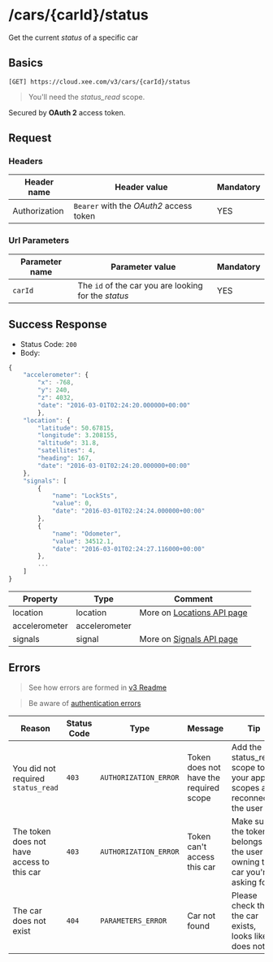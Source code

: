# /cars/{carId}/status

Get the current *status* of a specific car

## Basics

`[GET] https://cloud.xee.com/v3/cars/{carId}/status`

> You'll need the *status_read* scope.

Secured by **OAuth 2** access token.

## Request

### Headers

|Header name|Header value|Mandatory|
|---|---|---|
|Authorization|`Bearer` with the *OAuth2* access token|YES|

### Url Parameters

|Parameter name|Parameter value|Mandatory|
|---|---|---|
|`carId`|The `id` of the car you are looking for the *status*|YES|

## Success Response

- Status Code: `200`
- Body:

```javascript 
{
    "accelerometer": {
        "x": -768,
        "y": 240,
        "z": 4032,
        "date": "2016-03-01T02:24:20.000000+00:00"
        },
    "location": {
        "latitude": 50.67815,
        "longitude": 3.208155,
        "altitude": 31.8,
        "satellites": 4,
        "heading": 167,
        "date": "2016-03-01T02:24:20.000000+00:00"
    },
    "signals": [
        {
            "name": "LockSts",
            "value": 0,
            "date": "2016-03-01T02:24:24.000000+00:00"
        },
        {
            "name": "Odometer",
            "value": 34512.1,
            "date": "2016-03-01T02:24:27.116000+00:00"
        },
        ...
    ]
}
```

|Property|Type|Comment|
|---|---|---|
|location|location|More on [Locations API page](locations.md)|
|accelerometer|accelerometer||
|signals|signal|More on [Signals API page](signals.md)|

## Errors

> See how errors are formed in [v3 Readme](../README.md)

> Be aware of [authentication errors](../auth/README.md)

|Reason|Status Code|Type|Message|Tip|
|---|---|---|---|---|
|You did not required `status_read`|`403`|`AUTHORIZATION_ERROR`|Token does not have the required scope|Add the status_read scope to your app scopes and reconnect the user|
|The token does not have access to this car|`403`|`AUTHORIZATION_ERROR`|Token can't access this car|Make sure the token belongs to the user owning the car you're asking for|
|The car does not exist|`404`|`PARAMETERS_ERROR`|Car not found|Please check that the car exists, looks like it does not|

